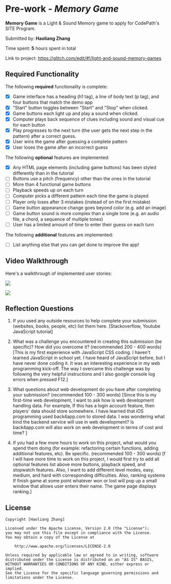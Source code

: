 # Pre-work - *Memory Game*

**Memory Game** is a Light & Sound Memory game to apply for CodePath's SITE Program. 

Submitted by: **Haoliang Zhang**

Time spent: **5** hours spent in total

Link to project: https://glitch.com/edit/#!/light-and-sound-memory-games

## Required Functionality

The following **required** functionality is complete:

* [x] Game interface has a heading (h1 tag), a line of body text (p tag), and four buttons that match the demo app
* [x] "Start" button toggles between "Start" and "Stop" when clicked. 
* [x] Game buttons each light up and play a sound when clicked. 
* [x] Computer plays back sequence of clues including sound and visual cue for each button
* [x] Play progresses to the next turn (the user gets the next step in the pattern) after a correct guess. 
* [x] User wins the game after guessing a complete pattern
* [x] User loses the game after an incorrect guess

The following **optional** features are implemented:

* [x] Any HTML page elements (including game buttons) has been styled differently than in the tutorial
* [ ] Buttons use a pitch (frequency) other than the ones in the tutorial
* [ ] More than 4 functional game buttons
* [ ] Playback speeds up on each turn
* [ ] Computer picks a different pattern each time the game is played
* [ ] Player only loses after 3 mistakes (instead of on the first mistake)
* [ ] Game button appearance change goes beyond color (e.g. add an image)
* [ ] Game button sound is more complex than a single tone (e.g. an audio file, a chord, a sequence of multiple tones)
* [ ] User has a limited amount of time to enter their guess on each turn

The following **additional** features are implemented:

- [ ] List anything else that you can get done to improve the app!

## Video Walkthrough

Here's a walkthrough of implemented user stories:

![](https://media.giphy.com/media/u9QFMFej5IwhY0Bot2/giphy.gif)

![](https://media.giphy.com/media/07BJQ5TCDoGZ4ryAJX/giphy.gif)


## Reflection Questions
1. If you used any outside resources to help complete your submission (websites, books, people, etc) list them here. 
[Stackoverflow, Youtube JavaScript tutorial]

2. What was a challenge you encountered in creating this submission (be specific)? How did you overcome it? (recommended 200 - 400 words) 
[This is my first experience with JavaScript CSS coding. I haven't learned JavaScript in school yet. I have heard of JavaScript before, but I have never done coding it. It was an interesting experience in my web programming kick-off. The way I overcame this challenge was by following the very helpful instructions and I also google console log errors when pressed  F12.]

3. What questions about web development do you have after completing your submission? (recommended 100 - 300 words) 
[Since this is my first-time web development, I want to ask how is web development handling data. For example, If this has a login account feature, then players' data should store somewhere. I have learned that iOS programming used back4app.com to stored data. I was wondering what kind the backend service will use in web development? Is back4app.com will also work on web development in terms of cost and time? ]

4. If you had a few more hours to work on this project, what would you spend them doing (for example: refactoring certain functions, adding additional features, etc). Be specific. (recommended 100 - 300 words) 
[f I will have more time to work on this project, I would first try to add all optional features list above more buttons, playback speed, and stopwatch features. Also, I want to add different level modes, easy, medium, and hard with corresponding difficulties. Also, ranking systems If finish game at some point whatever won or lost will pop up a small window that allows user enters their name. The game page displays ranking.]



## License

    Copyright [Haoliang Zhang]

    Licensed under the Apache License, Version 2.0 (the "License");
    you may not use this file except in compliance with the License.
    You may obtain a copy of the License at

        http://www.apache.org/licenses/LICENSE-2.0

    Unless required by applicable law or agreed to in writing, software
    distributed under the License is distributed on an "AS IS" BASIS,
    WITHOUT WARRANTIES OR CONDITIONS OF ANY KIND, either express or implied.
    See the License for the specific language governing permissions and
    limitations under the License.
